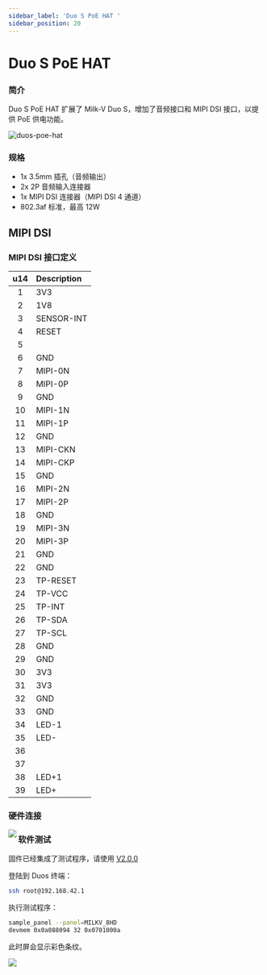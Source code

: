 ```yaml
---
sidebar_label: 'Duo S PoE HAT '
sidebar_position: 20
---
```

# Duo S PoE HAT
### 简介

Duo S PoE HAT 扩展了 Milk-V Duo S，增加了音频接口和 MIPI DSI 接口，以提供 PoE 供电功能。

![duos-poe-hat](/docs/duo/duos/duos-poe-hat-overview.webp)

### 规格

- 1x 3.5mm 插孔（音频输出）
- 2x 2P 音频输入连接器
- 1x MIPI DSI 连接器（MIPI DSI 4 通道）
- 802.3af 标准，最高 12W

## MIPI DSI 

### MIPI DSI 接口定义

<div className='gpio_style'>

| u14| Description        |
|:--:|:--------------------|
| 1  | 3V3                 |
| 2  | 1V8                 |
| 3  | SENSOR-INT          |
| 4  | RESET               |
| 5  |                     |
| 6  | GND                 |
| 7  | MIPI-0N             |
| 8  | MIPI-0P             |
| 9  | GND                 |
| 10 | MIPI-1N             |
| 11 | MIPI-1P             |
| 12 | GND                 |
| 13 | MIPI-CKN            |
| 14 | MIPI-CKP            |
| 15 | GND                 |
| 16 | MIPI-2N             |
| 17 | MIPI-2P             |
| 18 | GND                 |
| 19 | MIPI-3N             |
| 20 | MIPI-3P             |
| 21 | GND                 |
| 22 | GND                 |
| 23 | TP-RESET            |
| 24 | TP-VCC              |
| 25 | TP-INT              |
| 26 | TP-SDA              |
| 27 | TP-SCL              |
| 28 | GND                 |
| 29 | GND                 |
| 30 | 3V3                 |
| 31 | 3V3                 |
| 32 | GND                 |
| 33 | GND                 |
| 34 | LED-1               |
| 35 | LED-                |
| 36 |                     |
| 37 |                     |
| 38 | LED+1               |
| 39 | LED+                |

</div>

### 硬件连接

<Image src='/docs/duo/duos/duos-mipi-dsi-connect.webp' maxWidth='50%' align='left' />

### 软件测试

固件已经集成了测试程序，请使用 [V2.0.0](https://github.com/milkv-duo/duo-buildroot-sdk-v2/releases/tag/v2.0.0)

登陆到 Duos 终端：
```bash
ssh root@192.168.42.1
```

执行测试程序：
```bash
sample_panel --panel=MILKV_8HD
devmem 0x0a088094 32 0x0701000a
```
此时屏会显示彩色条纹。

<Image src='/docs/duo/duos/duos-mipi-dsi-8hd.webp' maxWidth='100%' align='left' />

